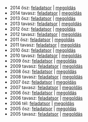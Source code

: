  - 2014 ősz: [feladatsor](https://dari.oktatas.hu/kir/erettsegi/okev_doc/erettsegi_2014/oktober/e_fldr_14okt_fl.pdf)
           | [megoldás](https://dari.oktatas.hu/kir/erettsegi/okev_doc/erettsegi_2014/oktober/e_fldr_14okt_ut.pdf)
 - 2014 tavasz: [feladatsor](https://dari.oktatas.hu/kir/erettsegi/okev_doc/erettsegi_2014/e_fldr_14maj_fl.pdf)
              | [megoldás](https://dari.oktatas.hu/kir/erettsegi/okev_doc/erettsegi_2014/e_fldr_14maj_ut.pdf)
 - 2013 ősz: [feladatsor](https://dari.oktatas.hu/kir/erettsegi/okev_doc/erettsegi_2013/oktober/e_fldr_13okt_fl.pdf)
           | [megoldás](https://dari.oktatas.hu/kir/erettsegi/okev_doc/erettsegi_2013/oktober/e_fldr_13okt_ut.pdf)
 - 2013 tavasz: [feladatsor](https://dari.oktatas.hu/kir/erettsegi/okev_doc/erettsegi_2013/e_fldr_13maj_fl.pdf)
              | [megoldás](https://dari.oktatas.hu/kir/erettsegi/okev_doc/erettsegi_2013/e_fldr_13maj_ut.pdf)
 - 2012 ősz: [feladatsor](https://dari.oktatas.hu/kir/erettsegi/okev_doc/erettsegi_2012/oktober/e_fldr_12okt_fl.pdf)
           | [megoldás](https://dari.oktatas.hu/kir/erettsegi/okev_doc/erettsegi_2012/oktober/e_fldr_12okt_ut.pdf)
 - 2012 tavasz: [feladatsor](https://dari.oktatas.hu/kir/erettsegi/okev_doc/erettsegi_2012/e_fldr_12maj_fl.pdf)
              | [megoldás](https://dari.oktatas.hu/kir/erettsegi/okev_doc/erettsegi_2012/e_fldr_12maj_ut.pdf)
 - 2011 ősz: [feladatsor](https://dari.oktatas.hu/kir/erettsegi/okev_doc/erettsegi_2011/oktober/e_fldr_11okt_fl.pdf)
           | [megoldás](https://dari.oktatas.hu/kir/erettsegi/okev_doc/erettsegi_2011/oktober/e_fldr_11okt_ut.pdf)
 - 2011 tavasz: [feladatsor](https://dari.oktatas.hu/kir/erettsegi/okev_doc/erettsegi_2011/e_fldr_11maj_fl.pdf)
              | [megoldás](https://dari.oktatas.hu/kir/erettsegi/okev_doc/erettsegi_2011/e_fldr_11maj_ut.pdf)
 - 2010 ősz: [feladatsor](https://dari.oktatas.hu/kir/erettsegi/okev_doc/erettsegi_2010/oktober/e_fldr_10okt_fl.pdf)
           | [megoldás](https://dari.oktatas.hu/kir/erettsegi/okev_doc/erettsegi_2010/oktober/e_fldr_10okt_ut.pdf)
 - 2010 tavasz: [feladatsor](https://dari.oktatas.hu/kir/erettsegi/okev_doc/erettsegi_2010/e_fldr_10maj_fl.pdf)
              | [megoldás](https://dari.oktatas.hu/kir/erettsegi/okev_doc/erettsegi_2010/e_fldr_10maj_ut.pdf)
 - 2009 ősz: [feladatsor](https://dari.oktatas.hu/kir/erettsegi/okev_doc/erettsegi_2009/oktober/e_fldr_09okt_fl.pdf)
           | [megoldás](https://dari.oktatas.hu/kir/erettsegi/okev_doc/erettsegi_2009/oktober/e_fldr_09okt_ut.pdf)
 - 2009 tavasz: [feladatsor](https://dari.oktatas.hu/kir/erettsegi/okev_doc/erettsegi_2009/e_fldr_09maj_fl.pdf)
              | [megoldás](https://dari.oktatas.hu/kir/erettsegi/okev_doc/erettsegi_2009/e_fldr_09maj_ut.pdf)
 - 2008 ősz: [feladatsor](https://dari.oktatas.hu/kir/erettsegi/okev_doc/erettsegi_2008/oktober/e_fldr_08okt_fl.pdf)
           | [megoldás](https://dari.oktatas.hu/kir/erettsegi/okev_doc/erettsegi_2008/oktober/e_fldr_08okt_ut.pdf)
 - 2008 tavasz: [feladatsor](https://dari.oktatas.hu/kir/erettsegi/okev_doc/erettsegi_2008/e_fldr_08maj_fl.pdf)
              | [megoldás](https://dari.oktatas.hu/kir/erettsegi/okev_doc/erettsegi_2008/e_fldr_08maj_ut.pdf)
 - 2007 ősz: [feladatsor](https://dari.oktatas.hu/kir/erettsegi/okev_doc/erettsegi_2007/oktober/e_fldr_07okt_fl.pdf)
           | [megoldás](https://dari.oktatas.hu/kir/erettsegi/okev_doc/erettsegi_2007/oktober/e_fldr_07okt_ut.pdf)
 - 2007 tavasz: [feladatsor](https://dari.oktatas.hu/kir/erettsegi/okev_doc/erettsegi_2007/e_fldr_07maj_fl.pdf)
              | [megoldás](https://dari.oktatas.hu/kir/erettsegi/okev_doc/erettsegi_2007/e_fldr_07maj_ut.pdf)
 - 2006 ősz: [feladatsor](https://dari.oktatas.hu/kir/erettsegi/okev_doc/erettsegi_2006/e_fldr_06okt_fl.pdf)
           | [megoldás](https://dari.oktatas.hu/kir/erettsegi/okev_doc/erettsegi_2006/e_fldr_06okt_ut.pdf)
 - 2006 tavasz: [feladatsor](https://dari.oktatas.hu/kir/erettsegi/okev_doc/erettsegi_2006/e_fldr_06maj_fl.pdf)
              | [megoldás](https://dari.oktatas.hu/kir/erettsegi/okev_doc/erettsegi_2006/e_fldr_06maj_ut.pdf)
 - 2006 tél: [feladatsor](https://dari.oktatas.hu/kir/erettsegi/okev_doc/2006_1/e_fldr_06febr_fl.pdf)
              | [megoldás](https://dari.oktatas.hu/kir/erettsegi/okev_doc/2006_1/e_fldr_06febr_ut.pdf)
 - 2005 ősz: [feladatsor](https://dari.oktatas.hu/kir/erettsegi/okev_doc/2005_osz/e_fldr_05okt_fl.pdf)
           | [megoldás](https://dari.oktatas.hu/kir/erettsegi/okev_doc/2005_osz/e_fldr_05okt_ut.pdf)
 - 2005 tavasz: [feladatsor](https://dari.oktatas.hu/kir/erettsegi/okev_doc/erettsegi_2005/e_fldr_fl.pdf)
              | [megoldás](https://dari.oktatas.hu/kir/erettsegi/okev_doc/erettsegi_2005/e_fldr_ut.pdf)
